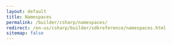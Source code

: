 ```yaml
---
layout: default
title: Namespaces
permalink: /builder/csharp/namespaces/
redirect: /en-us/csharp/builder/sdkreference/namespaces.html
sitemap: false
---
```

